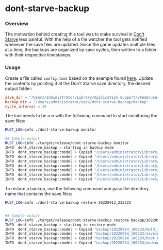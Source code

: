 # dont-starve-backup

### Overview
The motivation behind creating this tool was to make survival in [Don't Starve](https://www.klei.com/games/dont-starve) less painful.
With the help of a file watcher the tool gets notified whenever the save files are updated. Since the game updates multiple files at a time, the backups are organized by save cycles, then written to a folder with their respective timestamps.

### Usage

Create a file called `config.toml` based on the example found [here](example_config.toml). Update the contents by pointing it at the Don't Starve save directory, the desired output folder:
```toml
save_dir = "/Users/administrator/Library/Application Support/Steam/userdata/123456789/219740/remote"
backup_dir = "/Users/administrator/code/dont-starve-backup/backup"
cycle_interval = 10
```

The tool needs to be run with the following command to start monitoring the save files:

```bash
RUST_LOG=info ./dont-starve-backup monitor

## Sample output
RUST_LOG=info ./target/release/dont-starve-backup monitor
INFO  dont_starve_backup > starting in backup mode
INFO  dont_starve_backup::model > Copied "/Users/administrator/Library/Application Support/Steam/userdata/123456789/219740/remote/boot_modindex" to "/Users/administrator/_Kompi/rust/dont-starve-backup/backup/20220914_100508/boot_modindex"
INFO  dont_starve_backup::model > Copied "/Users/administrator/Library/Application Support/Steam/userdata/123456789/219740/remote/saveindex" to "/Users/administrator/_Kompi/rust/dont-starve-backup/backup/20220914_100508/saveindex"
INFO  dont_starve_backup::model > Copied "/Users/administrator/Library/Application Support/Steam/userdata/123456789/219740/remote/saveindex" to "/Users/administrator/_Kompi/rust/dont-starve-backup/backup/20220914_100508/saveindex"
INFO  dont_starve_backup::model > Copied "/Users/administrator/Library/Application Support/Steam/userdata/123456789/219740/remote/modindex" to "/Users/administrator/_Kompi/rust/dont-starve-backup/backup/20220914_100508/modindex"
INFO  dont_starve_backup::model > Copied "/Users/administrator/Library/Application Support/Steam/userdata/123456789/219740/remote/boot_modindex" to "/Users/administrator/_Kompi/rust/dont-starve-backup/backup/20220914_100508/boot_modindex"
INFO  dont_starve_backup::model > Copied "/Users/administrator/Library/Application Support/Steam/userdata/123456789/219740/remote/motd_image" to "/Users/administrator/_Kompi/rust/dont-starve-backup/backup/20220914_100508/motd_image"
INFO  dont_starve_backup::model > Copied "/Users/administrator/Library/Application Support/Steam/userdata/123456789/219740/remote/motd_image" to "/Users/administrator/_Kompi/rust/dont-starve-backup/backup/20220914_100508/motd_image"
```

To restore a backup, use the following command and pass the directory name that contains the save files:

```bash
RUST_LOG=info ./dont-starve-backup restore 20220912_232323


## Sample output
RUST_LOG=info ./target/release/dont-starve-backup restore backup/20220914_100233
INFO  dont_starve_backup > starting in restore mode
INFO  dont_starve_backup::model > Copied "backup/20220914_100233/motd_image" to "/Users/administrator/Library/Application Support/Steam/userdata/123456789/219740/remote/motd_image"
INFO  dont_starve_backup::model > Copied "backup/20220914_100233/saveindex" to "/Users/administrator/Library/Application Support/Steam/userdata/123456789/219740/remote/saveindex"
INFO  dont_starve_backup::model > Copied "backup/20220914_100233/boot_modindex" to "/Users/administrator/Library/Application Support/Steam/userdata/123456789/219740/remote/boot_modindex"
INFO  dont_starve_backup::model > Copied "backup/20220914_100233/modindex" to "/Users/administrator/Library/Application Support/Steam/userdata/123456789/219740/remote/modindex"
```